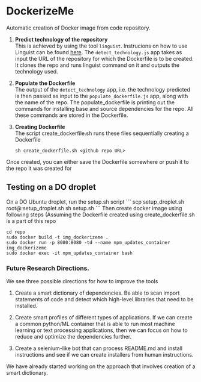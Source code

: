 <h1> DockerizeMe </h1>

Automatic creation of Docker image from code repository.

1. <b>Predict technology of the repository</b></br>
    This is achieved by using the tool `linguist`. Instrucions on how to use Linguist can be found [here](https://github.com/douban/linguist). 
    The `detect_technology.js` app takes as input the URL of the repository for which the Dockerfile is to be created. It clones the repo and runs linguist command on it and outputs the technology used.

2. <b>Populate the Dockerfile</b></br>
    The output of the `detect_technology` app, i.e. the technology predicted is then passed as input to the             `populate_dockerfile.js` app, along with the name of the repo. The populate_dockerfile is printing out the          commands for installing base and source dependencies for the repo. All these commands are stored in the Dockerfile.

3. <b>Creating Dockerfile</b></br>
    The script create_dockerfile.sh runs these files sequentially creating a Dockerfile
    ```
    sh create_dockerfile.sh <github repo URL>
    ```
    
Once created, you can either save the Dockerfile somewhere or push it to the repo it was created for
<h2> Testing on a DO droplet </h2>
On a DO Ubuntu droplet, run the setup.sh script
```
scp setup_droplet.sh root@<dropletIP>:setup_droplet.sh
sh setup.sh <github repo URL>
```
Then create docker image using following steps (Assuming the Dockerfile created using create_dockerfile.sh is a part of this repo

```
cd repo
sudo docker build -t img_dockerizeme .
sudo docker run -p 8080:8080 -td --name npm_updates_container img_dockerizeme
sudo docker exec -it npm_updates_container bash
```

### Future Research Directions.
We see three possible directions for how to improve the tools

1. Create a smart dictionary of dependencies. Be able to scan import statements of code and detect which high-level libraries that need to be installed.

2. Create smart profiles of different types of applications. If we can create a common python/ML container that is able to run most machine learning or text processing applications, then we can focus on how to reduce and optimize the dependencies further.

3. Create a selenium-like bot that can process README.md and install instructions and see if we can create installers from human instructions.

We have already started working on the approach that involves creation of a smart dictionary.

 
